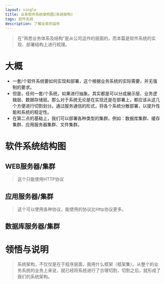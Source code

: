 ```yaml
---
layout: single
title: 业务软件系统架构图(系统架构)
tags: 软件系统
description: 了解业务的运作
---
```


>在“熟悉业务体系及结构”是从公司运作的层面的，而本篇是软件系统的实现、部署结构上进行梳理。

# 大概
> 
+ 一套/个软件系统要如何实现和部署，这个根据业务系统的实际需要，并无强制的要求。
+ 但是，任何一套/个系统，如果进行抽象。其实都是可以分成展示层、业务逻辑层、数据存储层。那么对于系统无论是在实现还是在部署上，都应该从这几个方便进行切割划分。通过服务通信的形式，将各个系统分散部署，以提升性能和系统的稳定性。
+ 在第二点的基础上，我们可以部署各种类型的集群。例如：数据库集群、缓存集群、应用服务器集群、文件集群。

# 软件系统结构图
## WEB服务器/集群
>这个只能使用HTTP协议

## 应用服务器/集群
>这个可以使用各种协议，能使用的协议比Http协议更多。

## 数据库服务器/集群

# 领悟与说明
>系统架构，不仅仅是在于程序层面，我用什么框架（框架集）。从整个的业务系统的业务上来说，就已经将系统进行了合理切割，切割之后，就形成了我们的系统架构。